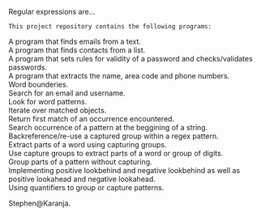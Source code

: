 Regular expressions are...


	This project repository contains the following programs:

A program that finds emails from a text.\
A program that finds contacts from a list.\
A program that sets rules for validity of a password and checks/validates passwords.\
A program that extracts the name, area code and phone numbers.\
Word bounderies.\
Search for an email and username.\
Look for word patterns.\
Iterate over matched objects.\
Return first match of an occurrence encountered.\
Search occurrence of a pattern at the beggining of a string.\
Backreference/re-use a captured group within a regex pattern.\
Extract parts of a word using capturing groups.\
Use capture groups to extract parts of a word or group of digits.\
Group parts of a pattern without capturing.\
Implementing positive lookbehind and negative lookbehind as well as positive lookahead and negative lookahead.\
Using quantifiers to group or capture patterns.

Stephen@Karanja.
